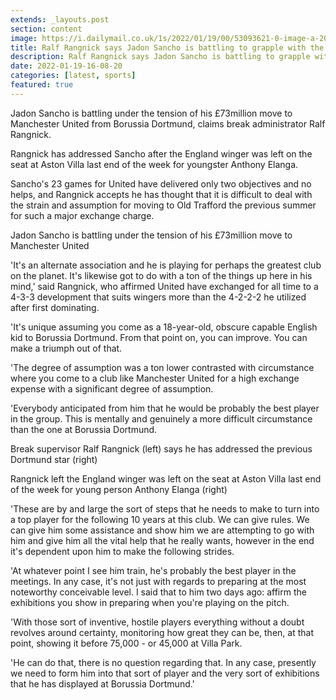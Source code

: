 ```yaml
---
extends: _layouts.post
section: content
image: https://i.dailymail.co.uk/1s/2022/01/19/00/53093621-0-image-a-20_1642551542021.jpg 
title: Ralf Rangnick says Jadon Sancho is battling to grapple with the strain of huge cash move 
description: Ralf Rangnick says Jadon Sancho is battling to grapple with the strain of huge cash move 
date: 2022-01-19-16-08-20 
categories: [latest, sports] 
featured: true 
--- 
```

Jadon Sancho is battling under the tension of his £73million move to Manchester United from Borussia Dortmund, claims break administrator Ralf Rangnick.

Rangnick has addressed Sancho after the England winger was left on the seat at Aston Villa last end of the week for youngster Anthony Elanga.

Sancho's 23 games for United have delivered only two objectives and no helps, and Rangnick accepts he has thought that it is difficult to deal with the strain and assumption for moving to Old Trafford the previous summer for such a major exchange charge.

Jadon Sancho is battling under the tension of his £73million move to Manchester United

'It's an alternate association and he is playing for perhaps the greatest club on the planet. It's likewise got to do with a ton of the things up here in his mind,' said Rangnick, who affirmed United have exchanged for all time to a 4-3-3 development that suits wingers more than the 4-2-2-2 he utilized after first dominating.

'It's unique assuming you come as a 18-year-old, obscure capable English kid to Borussia Dortmund. From that point on, you can improve. You can make a triumph out of that.

'The degree of assumption was a ton lower contrasted with circumstance where you come to a club like Manchester United for a high exchange expense with a significant degree of assumption.

'Everybody anticipated from him that he would be probably the best player in the group. This is mentally and genuinely a more difficult circumstance than the one at Borussia Dortmund.

Break supervisor Ralf Rangnick (left) says he has addressed the previous Dortmund star (right)

Rangnick left the England winger was left on the seat at Aston Villa last end of the week for young person Anthony Elanga (right)

'These are by and large the sort of steps that he needs to make to turn into a top player for the following 10 years at this club. We can give rules. We can give him some assistance and show him we are attempting to go with him and give him all the vital help that he really wants, however in the end it's dependent upon him to make the following strides.

'At whatever point I see him train, he's probably the best player in the meetings. In any case, it's not just with regards to preparing at the most noteworthy conceivable level. I said that to him two days ago: affirm the exhibitions you show in preparing when you're playing on the pitch.

'With those sort of inventive, hostile players everything without a doubt revolves around certainty, monitoring how great they can be, then, at that point, showing it before 75,000 - or 45,000 at Villa Park.

'He can do that, there is no question regarding that. In any case, presently we need to form him into that sort of player and the very sort of exhibitions that he has displayed at Borussia Dortmund.'
